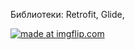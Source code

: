 Библиотеки: Retrofit, Glide, 


 <a href="https://imgflip.com/i/1hyhyg"><img src="https://i.imgflip.com/1hyhyg.jpg" title="made at imgflip.com"/></a>
